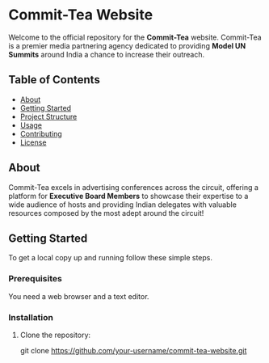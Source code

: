 # Commit-Tea Website

Welcome to the official repository for the **Commit-Tea** website. Commit-Tea is a premier media partnering agency dedicated to providing **Model UN Summits** around India a chance to increase their outreach.

## Table of Contents

- [About](#about)
- [Getting Started](#getting-started)
- [Project Structure](#project-structure)
- [Usage](#usage)
- [Contributing](#contributing)
- [License](#license)

## About

Commit-Tea excels in advertising conferences across the circuit, offering a platform for **Executive Board Members** to showcase their expertise to a wide audience of hosts and providing Indian delegates with valuable resources composed by the most adept around the circuit!

## Getting Started

To get a local copy up and running follow these simple steps.

### Prerequisites

You need a web browser and a text editor.

### Installation

1. Clone the repository:
   
   git clone https://github.com/your-username/commit-tea-website.git
